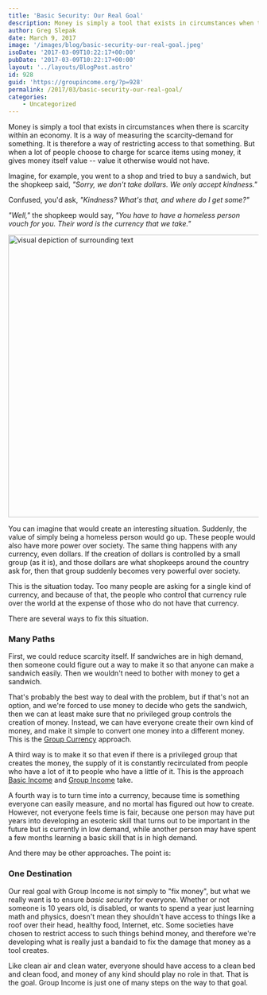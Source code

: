 ```yaml
---
title: 'Basic Security: Our Real Goal'
description: Money is simply a tool that exists in circumstances when there is scarcity within an economy. It is a way of measuring the scarcity-demand for something. It is therefore a way of restricting access to that something...
author: Greg Slepak
date: March 9, 2017
image: '/images/blog/basic-security-our-real-goal.jpeg'
isoDate: '2017-03-09T10:22:17+00:00'
pubDate: '2017-03-09T10:22:17+00:00'
layout: '../layouts/BlogPost.astro'
id: 928
guid: 'https://groupincome.org/?p=928'
permalink: /2017/03/basic-security-our-real-goal/
categories:
    - Uncategorized
---
```


Money is simply a tool that exists in circumstances when there is scarcity within an economy. It is a way of measuring the scarcity-demand for something. It is therefore a way of restricting access to that something. But when a lot of people choose to charge for scarce items using money, it gives money itself value -- value it otherwise would not have.

Imagine, for example, you went to a shop and tried to buy a sandwich, but the shopkeep said, _"Sorry, we don't take dollars. We only accept kindness."_

Confused, you'd ask, _"Kindness? What's that, and where do I get some?"_

_"Well,"_ the shopkeep would say, _"You have to have a homeless person vouch for you. Their word is the currency that we take."_

<img src="https://groupincome.org/wp-content/uploads/2017/03/kindness.jpg" alt="visual depiction of surrounding text" width="1420" height="569" class="alignnone size-full wp-image-943" />

You can imagine that would create an interesting situation. Suddenly, the value of simply being a homeless person would go up. These people would also have more power over society. The same thing happens with any currency, even dollars. If the creation of dollars is controlled by a small group (as it is), and those dollars are what shopkeeps around the country ask for, then that group suddenly becomes very powerful over society.

This is the situation today. Too many people are asking for a single kind of currency, and because of that, the people who control that currency rule over the world at the expense of those who do not have that currency.

There are several ways to fix this situation.

### Many Paths

First, we could reduce scarcity itself. If sandwiches are in high demand, then someone could figure out a way to make it so that anyone can make a sandwich easily. Then we wouldn't need to bother with money to get a sandwich.

That's probably the best way to deal with the problem, but if that's not an option, and we're forced to use money to decide who gets the sandwich, then we can at least make sure that no privileged group controls the creation of money. Instead, we can have everyone create their own kind of money, and make it simple to convert one money into a different money. This is the [Group Currency](https://groupcurrency.org/) approach.

A third way is to make it so that even if there is a privileged group that creates the money, the supply of it is constantly recirculated from people who have a lot of it to people who have a little of it. This is the approach [Basic Income](https://www.reddit.com/r/basicincome/wiki/index) and [Group Income](/shorts/) take.

A fourth way is to turn time into a currency, because time is something everyone can easily measure, and no mortal has figured out how to create. However, not everyone feels time is fair, because one person may have put years into developing an esoteric skill that turns out to be important in the future but is currently in low demand, while another person may have spent a few months learning a basic skill that is in high demand.

And there may be other approaches. The point is:

### One Destination

Our real goal with Group Income is not simply to "fix money", but what we really want is to ensure _basic security_ for everyone. Whether or not someone is 10 years old, is disabled, or wants to spend a year just learning math and physics, doesn't mean they shouldn't have access to things like a roof over their head, healthy food, Internet, etc. Some societies have chosen to restrict access to such things behind money, and therefore we're developing what is really just a bandaid to fix the damage that money as a tool creates.

Like clean air and clean water, everyone should have access to a clean bed and clean food, and money of any kind should play no role in that. That is the goal. Group Income is just one of many steps on the way to that goal.
